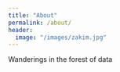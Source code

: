 ```yaml
---
title: "About"
permalink: /about/
header:
  image: "/images/zakim.jpg"
---
```


Wanderings in the forest of data
